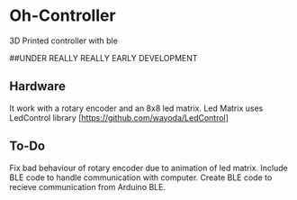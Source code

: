 # Oh-Controller
3D Printed controller with ble

##UNDER REALLY REALLY EARLY DEVELOPMENT


## Hardware	

It work with a rotary encoder and an 8x8 led matrix. Led Matrix uses LedControl library [https://github.com/wayoda/LedControl]

## To-Do

Fix bad behaviour of rotary encoder due to animation of led matrix.
Include BLE code to handle communication with computer.
Create BLE code to recieve communication from Arduino BLE.
